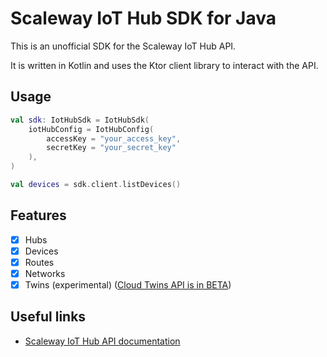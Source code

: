 # Scaleway IoT Hub SDK for Java

This is an unofficial SDK for the Scaleway IoT Hub API. 

It is written in Kotlin and uses the Ktor client library to interact with the API.


## Usage

```kotlin
val sdk: IotHubSdk = IotHubSdk(
    iotHubConfig = IotHubConfig(
        accessKey = "your_access_key",
        secretKey = "your_secret_key"
    ),
)

val devices = sdk.client.listDevices()
```

## Features
- [x] Hubs
- [x] Devices
- [x] Routes
- [x] Networks
- [x] Twins (experimental) ([Cloud Twins API is in BETA](https://www.scaleway.com/en/developers/api/iot/#path-iot-cloud-twins-beta-list-the-documents-of-a-cloud-twin))

## Useful links
- [Scaleway IoT Hub API documentation](https://www.scaleway.com/en/developers/api/iot/)
